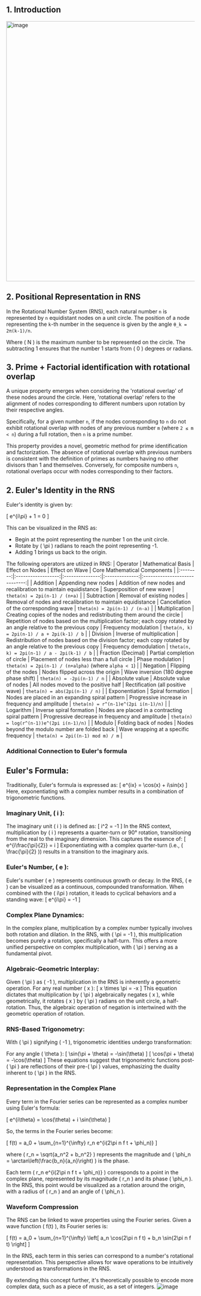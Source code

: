 
## 1. Introduction

<img width="695" alt="image" src="https://github.com/jconorgrogan/Grogan-Rotational-Number-Theory/assets/130090573/3a63e736-12a0-4d6c-8e6c-c41dc7991e91">

## 2. Positional Representation in RNS

In the Rotational Number System (RNS), each natural number `n` is represented by `n` equidistant nodes on a unit circle. The position of a node representing the `k`-th number in the sequence is given by the angle `θ_k = 2π(k-1)/n`.

Where \( N \) is the maximum number to be represented on the circle. The subtracting 1 ensures that the number 1 starts from \( 0 \) degrees or radians.

## 3. Prime + Factorial identification with rotational overlap

A unique property emerges when considering the 'rotational overlap' of these nodes around the circle. Here, 'rotational overlap' refers to the alignment of nodes corresponding to different numbers upon rotation by their respective angles.

Specifically, for a given number `n`, if the nodes corresponding to `n` do not exhibit rotational overlap with nodes of any previous number `m` (where `2 ≤ m < n`) during a full rotation, then `n` is a prime number.

This property provides a novel, geometric method for prime identification and factorization. The absence of rotational overlap with previous numbers is consistent with the definition of primes as numbers having no other divisors than 1 and themselves. Conversely, for composite numbers `n`, rotational overlaps occur with nodes corresponding to their factors.

## 2. Euler's Identity in the RNS

Euler's identity is given by:

\[ e^{i\pi} + 1 = 0 \]

This can be visualized in the RNS as:
- Begin at the point representing the number 1 on the unit circle.
- Rotate by \( \pi \) radians to reach the point representing -1.
- Adding 1 brings us back to the origin.

The following operators are utiized in RNS:
| Operator | Mathematical Basis | Effect on Nodes | Effect on Wave | Core Mathematical Components |
|:--------:|:------------------:|:---------------:|:--------------:|:-----------------------------:|
| Addition | Appending new nodes | Addition of new nodes and recalibration to maintain equidistance | Superposition of new wave | `theta(n) = 2pi(n-1) / (n+a)` |
| Subtraction | Removal of existing nodes | Removal of nodes and recalibration to maintain equidistance | Cancellation of the corresponding wave | `theta(n) = 2pi(n-1) / (n-a)` |
| Multiplication | Creating copies of the nodes and redistributing them around the circle | Repetition of nodes based on the multiplication factor; each copy rotated by an angle relative to the previous copy | Frequency modulation | `theta(n, k) = 2pi(n-1) / a + 2pi(k-1) / b` |
| Division | Inverse of multiplication | Redistribution of nodes based on the division factor; each copy rotated by an angle relative to the previous copy | Frequency demodulation | `theta(n, k) = 2pi(n-1) / a - 2pi(k-1) / b` |
| Fraction (Decimal) | Partial completion of circle | Placement of nodes less than a full circle | Phase modulation | `theta(n) = 2pi(n-1) / (n+alpha)` (where `alpha < 1`) |
| Negation | Flipping of the nodes | Nodes flipped across the origin | Wave inversion (180 degree phase shift) | `theta(n) = -2pi(n-1) / n` |
| Absolute value | Absolute value of nodes | All nodes moved to the positive half | Rectification (all positive wave) | `theta(n) = abs(2pi(n-1) / n)` |
| Exponentiation | Spiral formation | Nodes are placed in an expanding spiral pattern | Progressive increase in frequency and amplitude | `theta(n) = r^(n-1)e^(2pi i(n-1)/n)` |
| Logarithm | Inverse spiral formation | Nodes are placed in a contracting spiral pattern | Progressive decrease in frequency and amplitude | `theta(n) = log(r^(n-1))e^(2pi i(n-1)/n)` |
| Modulo | Folding back of nodes | Nodes beyond the modulo number are folded back | Wave wrapping at a specific frequency | `theta(n) = 2pi((n-1) mod m) / m` |


### Additional Connection to Euler's formula 

## Euler's Formula:

Traditionally, Euler's formula is expressed as:
\[ e^{ix} = \cos(x) + i\sin(x) \]
Here, exponentiating with a complex number results in a combination of trigonometric functions.

### Imaginary Unit, \( i \):

The imaginary unit \( i \) is defined as:
\[ i^2 = -1 \]
In the RNS context, multiplication by \( i \) represents a quarter-turn or 90° rotation, transitioning from the real to the imaginary dimension. This captures the essence of:
\[ e^{i\frac{\pi}{2}} = i \]
Exponentiating with a complex quarter-turn (i.e., \( \frac{\pi}{2} \)) results in a transition to the imaginary axis.

### Euler's Number, \( e \):

Euler's number \( e \) represents continuous growth or decay. In the RNS, \( e \) can be visualized as a continuous, compounded transformation. When combined with the \( i\pi \) rotation, it leads to cyclical behaviors and a standing wave:
\[ e^{i\pi} = -1 \]

### Complex Plane Dynamics:

In the complex plane, multiplication by a complex number typically involves both rotation and dilation. In the RNS, with \( \pi = -1 \), this multiplication becomes purely a rotation, specifically a half-turn. This offers a more unified perspective on complex multiplication, with \( \pi \) serving as a fundamental pivot.

### Algebraic-Geometric Interplay:

Given \( \pi \) as \( -1 \), multiplication in the RNS is inherently a geometric operation. For any real number \( x \):
\[ x \times \pi = -x \]
This equation dictates that multiplication by \( \pi \) algebraically negates \( x \), while geometrically, it rotates \( x \) by \( \pi \) radians on the unit circle, a half-rotation. Thus, the algebraic operation of negation is intertwined with the geometric operation of rotation.

### RNS-Based Trigonometry:

With \( \pi \) signifying \( -1 \), trigonometric identities undergo transformation:

For any angle \( \theta \):
\[ \sin(\pi + \theta) = -\sin(\theta) \]
\[ \cos(\pi + \theta) = -\cos(\theta) \]
These equations suggest that trigonometric functions post-\( \pi \) are reflections of their pre-\( \pi \) values, emphasizing the duality inherent to \( \pi \) in the RNS.

### Representation in the Complex Plane

Every term in the Fourier series can be represented as a complex number using Euler's formula:

\[ e^{i\theta} = \cos(\theta) + i \sin(\theta) \]

So, the terms in the Fourier series become:

\[ f(t) = a_0 + \sum_{n=1}^{\infty} r_n e^{i(2\pi n f t + \phi_n)} \]

where \( r_n = \sqrt{a_n^2 + b_n^2} \) represents the magnitude and \( \phi_n = \arctan\left(\frac{b_n}{a_n}\right) \) is the phase.

Each term \( r_n e^{i(2\pi n f t + \phi_n)} \) corresponds to a point in the complex plane, represented by its magnitude \( r_n \) and its phase \( \phi_n \). In the RNS, this point would be visualized as a rotation around the origin, with a radius of \( r_n \) and an angle of \( \phi_n \).

### Waveform Compression

The RNS can be linked to wave properties using the Fourier series. Given a wave function \( f(t) \), its Fourier series is:

\[ f(t) = a_0 + \sum_{n=1}^{\infty} \left[ a_n \cos(2\pi n f t) + b_n \sin(2\pi n f t) \right] \]

In the RNS, each term in this series can correspond to a number's rotational representation. This perspective allows for wave operations to be intuitively understood as transformations in the RNS.

By extending this concept further, it's theoretically possible to encode more complex data, such as a piece of music, as a set of integers. 
![image](https://github.com/jconorgrogan/Grogan-Rotational-Number-Theory/assets/130090573/8e9b6e96-5dad-43d8-bc64-89640e0c4b8b)

